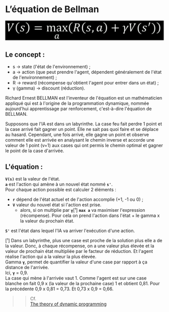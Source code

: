 # L’équation de Bellman

<div align="center">
    <img src="..\img\BellmanEquation.png" alt="Equation de Bellman" title="Equation de Bellman">
</div>

## Le concept :

* s -> state (l'état de l'environnement) ;  
* a -> action (que peut prendre l'agent, dépendent généralement de l'état de l'environnement) ;  
* R -> reward (récompense qu'obtient l'agent pour entrer dans un état) ;
* γ (gamma) -> discount (réduction).


Richard Ernest BELLMAN est l'inventeur de l'équation est un mathématicien appliqué qui est à l'origine de la programmation dynamique, nommée aujourd'hui apprentissage par renforcement, c'est-à-dire l'équation de BELLMAN.  

Supposons que l'IA est dans un labyrinthe. La case feu fait perdre 1 point et la case arrivé fait gagner un point. Elle ne sait pas quoi faire et se déplace au hasard. Cependant, une fois arrivé, elle gagne un point et observe comment elle est arrivée en analysant le chemin inverse et accorde une valeur de 1 point (v=1) aux cases qui ont permis le chemin optimal et gagner le point de la case d'arrivée.  

## L'équation :

**`V(s)`** est la valeur de l'état.  
**`a`** est l'action qui amène à un nouvel état nommé **`s'`**.  
Pour chaque action possible est calculer 2 éléments :  
* **`r`** dépend de l'état actuel et de l'action accomplie (+1, -1 ou 0) ;  
* **`V`** valeur du nouvel état si l'action est prise.  
    * alors, si on multiplie par **`γ`**[¹]
**`max a`** va maximiser l'expression (récompense). Pour cela on prend l'action dans l'état + le gamma x la valeur du prochain état.    



**`S'`** est l'état dans lequel l'IA va arriver l'exécution d'une action.

[¹] Dans un labyrinthe, plus une case est proche de la solution plus elle a de la valeur. Donc, à chaque récompense, on a une valeur plus élevée et la valeur de prochain état multipliée par le facteur de réduction. Et l'agent réalise l'action qui a la valeur la plus élevée.  
Gamma **`γ`**, permet de quantifier la valeur d'une case par rapport à ça distance de l'arrivée.  
Ici, **`γ`** = 0,9.  
La case qui mène à l'arrivée vaut 1. Comme l'agent est sur une case blanche on fait 0,9 x (la valeur de la prochaine case) 1 et obtient 0,81. Pour la précédente 0,9 x 0,81 = 0,73. Et 0,73 x 0,9 = 0,66.


>> Cf.  
[The theory of dynamic programming](https://www.rand.org/content/dam/rand/pubs/papers/2008/P550.pdf)